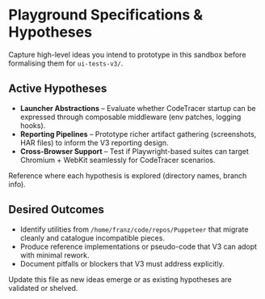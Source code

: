 # Playground Specifications & Hypotheses

Capture high-level ideas you intend to prototype in this sandbox before formalising them for `ui-tests-v3/`.

## Active Hypotheses

- **Launcher Abstractions** – Evaluate whether CodeTracer startup can be expressed through composable middleware (env patches, logging hooks).
- **Reporting Pipelines** – Prototype richer artifact gathering (screenshots, HAR files) to inform the V3 reporting design.
- **Cross-Browser Support** – Test if Playwright-based suites can target Chromium + WebKit seamlessly for CodeTracer scenarios.

Reference where each hypothesis is explored (directory names, branch info).

## Desired Outcomes

- Identify utilities from `/home/franz/code/repos/Puppeteer` that migrate cleanly and catalogue incompatible pieces.
- Produce reference implementations or pseudo-code that V3 can adopt with minimal rework.
- Document pitfalls or blockers that V3 must address explicitly.

Update this file as new ideas emerge or as existing hypotheses are validated or shelved.
